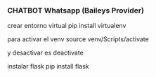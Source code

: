 ### CHATBOT Whatsapp (Baileys Provider)

crear entorno virtual
pip install virtualenv

para activar el venv
source venv/Scripts/activate

y desactivar es 
deactivate

instalar flask
pip install flask